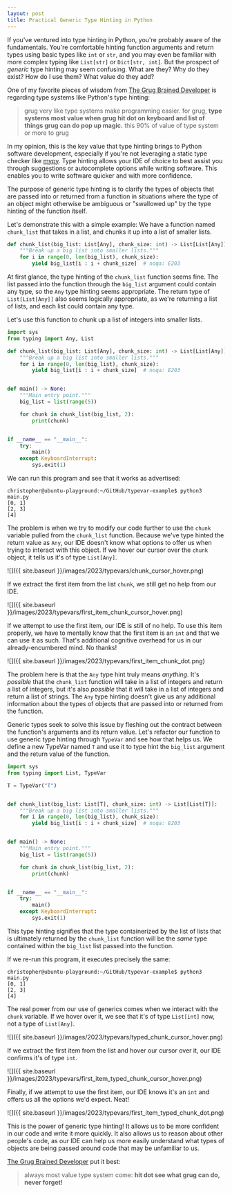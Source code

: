 ```yaml
---
layout: post
title: Practical Generic Type Hinting in Python
---
```


If you've ventured into type hinting in Python, you're probably aware of the fundamentals. You're comfortable hinting function arguments and return types using basic types like `int` or `str`, and you may even be familiar with more complex typing like `List[str]` or `Dict[str, int]`. But the prospect of *generic* type hinting may seem confusing. What are they? Why do they exist? How do I use them? What value do they add?

One of my favorite pieces of wisdom from [The Grug Brained Developer](https://grugbrain.dev/) is regarding type systems like Python's type hinting:

> grug very like type systems make programming easier. for grug, **type systems most value when grug hit dot on keyboard and list of things grug can do pop up magic.** this 90% of value of type system or more to grug

In my opinion, this is the key value that type hinting brings to Python software development, especially if you're not leveraging a static type checker like [mypy](https://mypy.readthedocs.io/en/stable/). Type hinting allows your IDE of choice to best assist you through suggestions or autocomplete options while writing software. This enables you to write software quicker and with more confidence.

The purpose of generic type hinting is to clarify the types of objects that are passed into or returned from a function in situations where the type of an object might otherwise be ambiguous or "swallowed up" by the type hinting of the function itself.

Let's demonstrate this with a simple example: We have a function named `chunk_list` that takes in a list, and chunks it up into a list of smaller lists.

```python
def chunk_list(big_list: List[Any], chunk_size: int) -> List[List[Any]]:
    """Break up a big list into smaller lists."""
    for i in range(0, len(big_list), chunk_size):
        yield big_list[i : i + chunk_size]  # noqa: E203
```

At first glance, the type hinting of the `chunk_list` function seems fine. The list passed into the function through the `big_list` argument could contain any type, so the `Any` type hinting seems appropriate. The return type of `List[List[Any]]` also seems logically appropriate, as we're returning a list of lists, and each list could contain any type.

Let's use this function to chunk up a list of integers into smaller lists.

```python
import sys
from typing import Any, List

def chunk_list(big_list: List[Any], chunk_size: int) -> List[List[Any]]:
    """Break up a big list into smaller lists."""
    for i in range(0, len(big_list), chunk_size):
        yield big_list[i : i + chunk_size]  # noqa: E203


def main() -> None:
    """Main entry point."""
    big_list = list(range(5))

    for chunk in chunk_list(big_list, 2):
        print(chunk)


if __name__ == "__main__":
    try:
        main()
    except KeyboardInterrupt:
        sys.exit(1)

```

We can run this program and see that it works as advertised:

```
christopher@ubuntu-playground:~/GitHub/typevar-example$ python3 main.py 
[0, 1]
[2, 3]
[4]
```

The problem is when we try to modify our code further to use the `chunk` variable pulled from the `chunk_list` function. Because we've type hinted the return value as `Any`, our IDE doesn't know what options to offer us when trying to interact with this object. If we hover our cursor over the `chunk` object, it tells us it's of type `List[Any]`.

![]({{ site.baseurl }}/images/2023/typevars/chunk_cursor_hover.png)

If we extract the first item from the list `chunk`, we still get no help from our IDE.

![]({{ site.baseurl }}/images/2023/typevars/first_item_chunk_cursor_hover.png)

If we attempt to use the first item, our IDE is still of no help. To use this item properly, we have to mentally know that the first item is an `int` and that we can use it as such. That's additional cognitive overhead for us in our already-encumbered mind. No thanks!

![]({{ site.baseurl }}/images/2023/typevars/first_item_chunk_dot.png)

The problem here is that the `Any` type hint truly means *anything*. It's *possible* that the `chunk_list` function will take in a list of integers and return a list of integers, but it's also *possible* that it will take in a list of integers and return a list of strings. The `Any` type hinting doesn't give us any additional information about the types of objects that are passed into or returned from the function.

Generic types seek to solve this issue by fleshing out the contract between the function's arguments and its return value. Let's refactor our function to use generic type hinting through `TypeVar` and see how that helps us. We define a new TypeVar named `T` and use it to type hint the `big_list` argument and the return value of the function.

```python
import sys
from typing import List, TypeVar

T = TypeVar("T")


def chunk_list(big_list: List[T], chunk_size: int) -> List[List[T]]:
    """Break up a big list into smaller lists."""
    for i in range(0, len(big_list), chunk_size):
        yield big_list[i : i + chunk_size]  # noqa: E203


def main() -> None:
    """Main entry point."""
    big_list = list(range(5))

    for chunk in chunk_list(big_list, 2):
        print(chunk)


if __name__ == "__main__":
    try:
        main()
    except KeyboardInterrupt:
        sys.exit(1)

```

This type hinting signifies that the type containerized by the list of lists that is ultimately returned by the `chunk_list` function will be the *same* type contained within the `big_list` list passed into the function.

If we re-run this program, it executes precisely the same:

```
christopher@ubuntu-playground:~/GitHub/typevar-example$ python3 main.py 
[0, 1]
[2, 3]
[4]
```

The real power from our use of generics comes when we interact with the `chunk` variable. If we hover over it, we see that it's of type `List[int]` now, not a type of `List[Any]`.

![]({{ site.baseurl }}/images/2023/typevars/typed_chunk_cursor_hover.png)

If we extract the first item from the list and hover our cursor over it, our IDE confirms it's of type `int`.

![]({{ site.baseurl }}/images/2023/typevars/first_item_typed_chunk_cursor_hover.png)

Finally, if we attempt to use the first item, our IDE knows it's an `int` and offers us all the options we'd expect. Neat!

![]({{ site.baseurl }}/images/2023/typevars/first_item_typed_chunk_dot.png)

This is the power of generic type hinting! It allows us to be more confident in our code and write it more quickly. It also allows us to reason about other people's code, as our IDE can help us more easily understand what types of objects are being passed around code that may be unfamiliar to us.

[The Grug Brained Developer](https://grugbrain.dev/) put it best:

> always most value type system come: **hit dot see what grug can do, never forget!**
